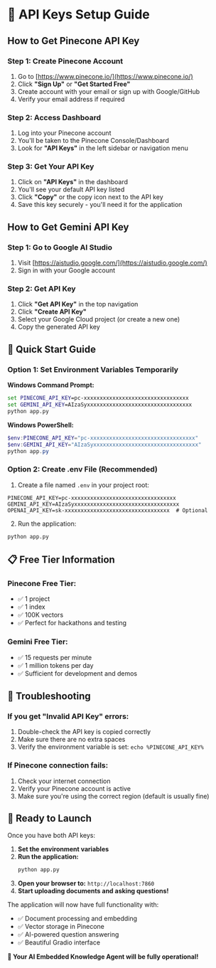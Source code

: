 # 🔑 API Keys Setup Guide

## How to Get Pinecone API Key

### Step 1: Create Pinecone Account

1. Go to [https://www.pinecone.io/](https://www.pinecone.io/)
2. Click **"Sign Up"** or **"Get Started Free"**
3. Create account with your email or sign up with Google/GitHub
4. Verify your email address if required

### Step 2: Access Dashboard

1. Log into your Pinecone account
2. You'll be taken to the Pinecone Console/Dashboard
3. Look for **"API Keys"** in the left sidebar or navigation menu

### Step 3: Get Your API Key

1. Click on **"API Keys"** in the dashboard
2. You'll see your default API key listed
3. Click **"Copy"** or the copy icon next to the API key
4. Save this key securely - you'll need it for the application

## How to Get Gemini API Key

### Step 1: Go to Google AI Studio

1. Visit [https://aistudio.google.com/](https://aistudio.google.com/)
2. Sign in with your Google account

### Step 2: Get API Key

1. Click **"Get API Key"** in the top navigation
2. Click **"Create API Key"**
3. Select your Google Cloud project (or create a new one)
4. Copy the generated API key

## 🚀 Quick Start Guide

### Option 1: Set Environment Variables Temporarily

**Windows Command Prompt:**

```cmd
set PINECONE_API_KEY=pc-xxxxxxxxxxxxxxxxxxxxxxxxxxxxxxxxx
set GEMINI_API_KEY=AIzaSyxxxxxxxxxxxxxxxxxxxxxxxxxxxxxxxxx
python app.py
```

**Windows PowerShell:**

```powershell
$env:PINECONE_API_KEY="pc-xxxxxxxxxxxxxxxxxxxxxxxxxxxxxxxxx"
$env:GEMINI_API_KEY="AIzaSyxxxxxxxxxxxxxxxxxxxxxxxxxxxxxxxxx"
python app.py
```

### Option 2: Create .env File (Recommended)

1. Create a file named `.env` in your project root:

```
PINECONE_API_KEY=pc-xxxxxxxxxxxxxxxxxxxxxxxxxxxxxxxxx
GEMINI_API_KEY=AIzaSyxxxxxxxxxxxxxxxxxxxxxxxxxxxxxxxxx
OPENAI_API_KEY=sk-xxxxxxxxxxxxxxxxxxxxxxxxxxxxxxxxx  # Optional
```

2. Run the application:

```cmd
python app.py
```

## 📋 Free Tier Information

### Pinecone Free Tier:

- ✅ 1 project
- ✅ 1 index
- ✅ 100K vectors
- ✅ Perfect for hackathons and testing

### Gemini Free Tier:

- ✅ 15 requests per minute
- ✅ 1 million tokens per day
- ✅ Sufficient for development and demos

## 🔧 Troubleshooting

### If you get "Invalid API Key" errors:

1. Double-check the API key is copied correctly
2. Make sure there are no extra spaces
3. Verify the environment variable is set: `echo %PINECONE_API_KEY%`

### If Pinecone connection fails:

1. Check your internet connection
2. Verify your Pinecone account is active
3. Make sure you're using the correct region (default is usually fine)

## 🎯 Ready to Launch

Once you have both API keys:

1. **Set the environment variables**
2. **Run the application:**
   ```cmd
   python app.py
   ```
3. **Open your browser to:** `http://localhost:7860`
4. **Start uploading documents and asking questions!**

The application will now have full functionality with:

- ✅ Document processing and embedding
- ✅ Vector storage in Pinecone
- ✅ AI-powered question answering
- ✅ Beautiful Gradio interface

**🎉 Your AI Embedded Knowledge Agent will be fully operational!**
